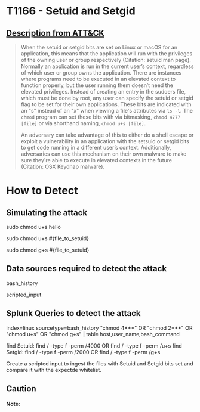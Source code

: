 # T1166 - Setuid and Setgid
## [Description from ATT&CK](https://attack.mitre.org/wiki/Technique/T1166)
<blockquote>When the setuid or setgid bits are set on Linux or macOS for an application, this means that the application will run with the privileges of the owning user or group respectively  (Citation: setuid man page). Normally an application is run in the current user’s context, regardless of which user or group owns the application. There are instances where programs need to be executed in an elevated context to function properly, but the user running them doesn’t need the elevated privileges. Instead of creating an entry in the sudoers file, which must be done by root, any user can specify the setuid or setgid flag to be set for their own applications. These bits are indicated with an "s" instead of an "x" when viewing a file's attributes via <code>ls -l</code>. The <code>chmod</code> program can set these bits with via bitmasking, <code>chmod 4777 [file]</code> or via shorthand naming, <code>chmod u+s [file]</code>.

An adversary can take advantage of this to either do a shell escape or exploit a vulnerability in an application with the setsuid or setgid bits to get code running in a different user’s context. Additionally, adversaries can use this mechanism on their own malware to make sure they're able to execute in elevated contexts in the future  (Citation: OSX Keydnap malware).</blockquote>

# How to Detect  

## Simulating the attack 

sudo chmod u+s hello

sudo chmod u+s #{file_to_setuid}

sudo chmod g+s #{file_to_setuid}

## Data sources required to detect the attack

bash_history

scripted_input 

## Splunk Queries to detect the attack

index=linux sourcetype=bash_history "chmod 4***" OR "chmod 2***" OR "chmod u+s" OR "chmod g+s" | table host,user_name,bash_command

find Setuid: find / -type f -perm /4000 OR find / -type f -perm /u+s 
find Setgid: find / -type f -perm /2000 OR find / -type f -perm /g+s

Create a scripted input to ingest the files with Setuid and Setgid bits set and compare it with the expectde whitelist. 

## Caution

#### Note: 


